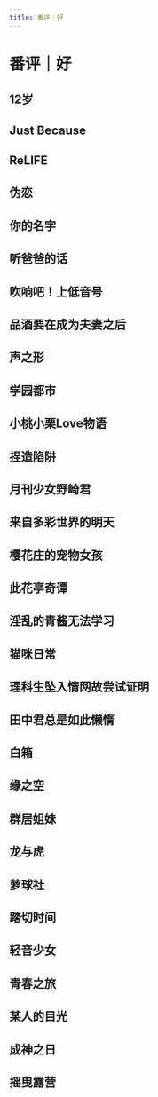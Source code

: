 ```yaml
---
title: 番评｜好
---
```


# 番评｜好

## 12岁
## Just Because
## ReLIFE
## 伪恋
## 你的名字
## 听爸爸的话
## 吹响吧！上低音号
## 品酒要在成为夫妻之后
## 声之形
## 学园都市
## 小桃小栗Love物语
## 捏造陷阱
## 月刊少女野崎君
## 来自多彩世界的明天
## 樱花庄的宠物女孩
## 此花亭奇谭
## 淫乱的青酱无法学习
## 猫咪日常
## 理科生坠入情网故尝试证明
## 田中君总是如此懒惰
## 白箱
## 缘之空
## 群居姐妹
## 龙与虎
## 萝球社
## 踏切时间
## 轻音少女
## 青春之旅
## 某人的目光
## 成神之日
## 摇曳露营
